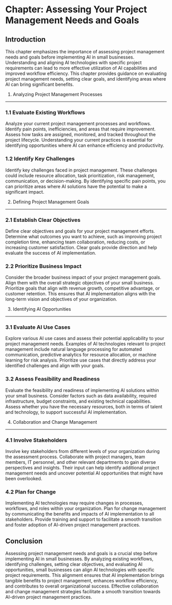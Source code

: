 Chapter: Assessing Your Project Management Needs and Goals
==========================================================

Introduction
------------

This chapter emphasizes the importance of assessing project management needs and goals before implementing AI in small businesses. Understanding and aligning AI technologies with specific project requirements can lead to more effective utilization of AI capabilities and improved workflow efficiency. This chapter provides guidance on evaluating project management needs, setting clear goals, and identifying areas where AI can bring significant benefits.

1. Analyzing Project Management Processes
-----------------------------------------

### 1.1 Evaluate Existing Workflows

Analyze your current project management processes and workflows. Identify pain points, inefficiencies, and areas that require improvement. Assess how tasks are assigned, monitored, and tracked throughout the project lifecycle. Understanding your current practices is essential for identifying opportunities where AI can enhance efficiency and productivity.

### 1.2 Identify Key Challenges

Identify key challenges faced in project management. These challenges could include resource allocation, task prioritization, risk management, communication, or decision-making. By identifying specific pain points, you can prioritize areas where AI solutions have the potential to make a significant impact.

2. Defining Project Management Goals
------------------------------------

### 2.1 Establish Clear Objectives

Define clear objectives and goals for your project management efforts. Determine what outcomes you want to achieve, such as improving project completion time, enhancing team collaboration, reducing costs, or increasing customer satisfaction. Clear goals provide direction and help evaluate the success of AI implementation.

### 2.2 Prioritize Business Impact

Consider the broader business impact of your project management goals. Align them with the overall strategic objectives of your small business. Prioritize goals that align with revenue growth, competitive advantage, or customer retention. This ensures that AI implementation aligns with the long-term vision and objectives of your organization.

3. Identifying AI Opportunities
-------------------------------

### 3.1 Evaluate AI Use Cases

Explore various AI use cases and assess their potential applicability to your project management needs. Examples of AI technologies relevant to project management include natural language processing for automated communication, predictive analytics for resource allocation, or machine learning for risk analysis. Prioritize use cases that directly address your identified challenges and align with your goals.

### 3.2 Assess Feasibility and Readiness

Evaluate the feasibility and readiness of implementing AI solutions within your small business. Consider factors such as data availability, required infrastructure, budget constraints, and existing technical capabilities. Assess whether you have the necessary resources, both in terms of talent and technology, to support successful AI implementation.

4. Collaboration and Change Management
--------------------------------------

### 4.1 Involve Stakeholders

Involve key stakeholders from different levels of your organization during the assessment process. Collaborate with project managers, team members, IT personnel, and other relevant departments to gain diverse perspectives and insights. Their input can help identify additional project management needs and uncover potential AI opportunities that might have been overlooked.

### 4.2 Plan for Change

Implementing AI technologies may require changes in processes, workflows, and roles within your organization. Plan for change management by communicating the benefits and impacts of AI implementation to all stakeholders. Provide training and support to facilitate a smooth transition and foster adoption of AI-driven project management practices.

Conclusion
----------

Assessing project management needs and goals is a crucial step before implementing AI in small businesses. By analyzing existing workflows, identifying challenges, setting clear objectives, and evaluating AI opportunities, small businesses can align AI technologies with specific project requirements. This alignment ensures that AI implementation brings tangible benefits to project management, enhances workflow efficiency, and contributes to overall organizational success. Effective collaboration and change management strategies facilitate a smooth transition towards AI-driven project management practices.
